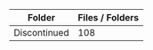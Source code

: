 | Folder       |   Files / Folders |
|--------------|-------------------|
| Discontinued |               108 |